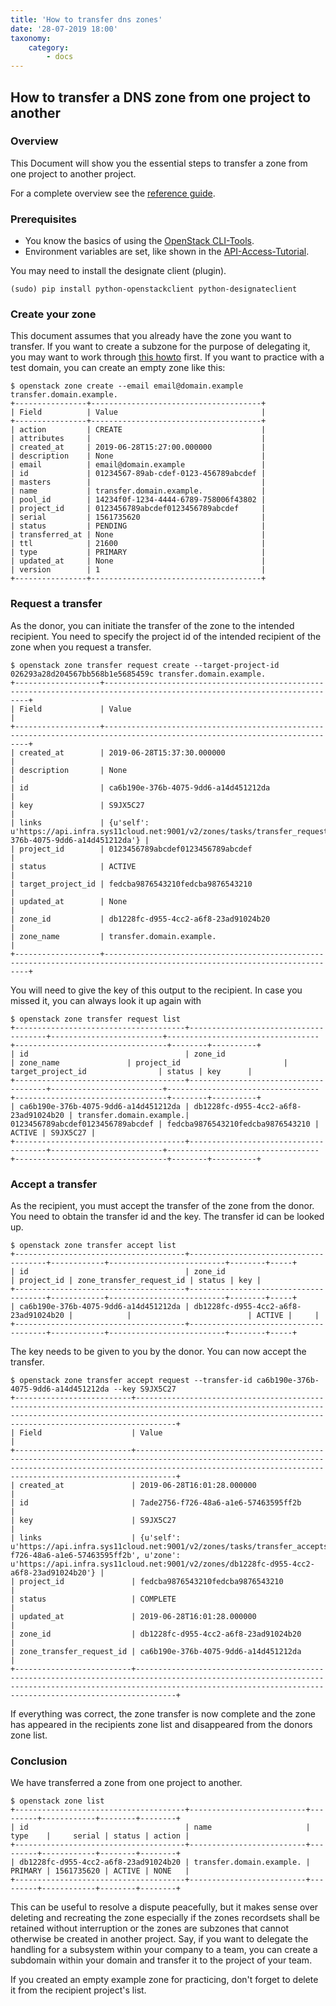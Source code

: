 ```yaml
---
title: 'How to transfer dns zones'
date: '28-07-2019 18:00'
taxonomy:
    category:
        - docs
---
```


## How to transfer a DNS zone from one project to another

### Overview

This Document will show you the essential steps to transfer a zone from one project to another project.

For a complete overview see the [reference guide](../../04.Reference/07.dns/docs.en.md).

### Prerequisites

* You know the basics of using the [OpenStack CLI-Tools](../../03.Howtos/02.openstack-cli/docs.en.md).
* Environment variables are set, like shown in the [API-Access-Tutorial](../../02.Tutorials/02.api-access/docs.en.md).

You may need to install the designate client (plugin).

```shell
(sudo) pip install python-openstackclient python-designateclient
```


### Create your zone

This document assumes that you already have the zone you want to transfer.
If you want to create a subzone for the purpose of delegating it, you may want to work through [this howto](../../02.Tutorials/09.dnsaas/docs.en.md) first.
If you want to practice with a test domain, you can create an empty zone like this:

```shell
$ openstack zone create --email email@domain.example transfer.domain.example.
+----------------+--------------------------------------+
| Field          | Value                                |
+----------------+--------------------------------------+
| action         | CREATE                               |
| attributes     |                                      |
| created_at     | 2019-06-28T15:27:00.000000           |
| description    | None                                 |
| email          | email@domain.example                 |
| id             | 01234567-89ab-cdef-0123-456789abcdef |
| masters        |                                      |
| name           | transfer.domain.example.             |
| pool_id        | 14234f0f-1234-4444-6789-758006f43802 |
| project_id     | 0123456789abcdef0123456789abcdef     |
| serial         | 1561735620                           |
| status         | PENDING                              |
| transferred_at | None                                 |
| ttl            | 21600                                |
| type           | PRIMARY                              |
| updated_at     | None                                 |
| version        | 1                                    |
+----------------+--------------------------------------+
```

### Request a transfer

As the donor, you can initiate the transfer of the zone to the intended recipient. You need to specify the project id of the intended recipient of the zone when you request a transfer.

```shell
$ openstack zone transfer request create --target-project-id 026293a28d204567bb568b1e5685459c transfer.domain.example.
+-------------------+---------------------------------------------------------------------------------------------------------------------------+
| Field             | Value                                                                                                                     |
+-------------------+---------------------------------------------------------------------------------------------------------------------------+
| created_at        | 2019-06-28T15:37:30.000000                                                                                                |
| description       | None                                                                                                                      |
| id                | ca6b190e-376b-4075-9dd6-a14d451212da                                                                                      |
| key               | S9JX5C27                                                                                                                  |
| links             | {u'self': u'https://api.infra.sys11cloud.net:9001/v2/zones/tasks/transfer_requests/ca6b190e-376b-4075-9dd6-a14d451212da'} |
| project_id        | 0123456789abcdef0123456789abcdef                                                                                          |
| status            | ACTIVE                                                                                                                    |
| target_project_id | fedcba9876543210fedcba9876543210                                                                                          |
| updated_at        | None                                                                                                                      |
| zone_id           | db1228fc-d955-4cc2-a6f8-23ad91024b20                                                                                      |
| zone_name         | transfer.domain.example.                                                                                                  |
+-------------------+---------------------------------------------------------------------------------------------------------------------------+
```

You will need to give the key of this output to the recipient. In case you missed it, you can always look it up again with

```shell
$ openstack zone transfer request list
+--------------------------------------+--------------------------------------+-------------------------+----------------------------------+----------------------------------+--------+----------+
| id                                   | zone_id                              | zone_name               | project_id                       | target_project_id                | status | key      |
+--------------------------------------+--------------------------------------+-------------------------+----------------------------------+----------------------------------+--------+----------+
| ca6b190e-376b-4075-9dd6-a14d451212da | db1228fc-d955-4cc2-a6f8-23ad91024b20 | transfer.domain.example.| 0123456789abcdef0123456789abcdef | fedcba9876543210fedcba9876543210 | ACTIVE | S9JX5C27 |
+--------------------------------------+--------------------------------------+-------------------------+----------------------------------+----------------------------------+--------+----------+
```

### Accept a transfer

As the recipient, you must accept the transfer of the zone from the donor. You need to obtain the transfer id and the key. The transfer id can be looked up.

```shell
$ openstack zone transfer accept list
+--------------------------------------+--------------------------------------+------------+--------------------------+--------+-----+
| id                                   | zone_id                              | project_id | zone_transfer_request_id | status | key |
+--------------------------------------+--------------------------------------+------------+--------------------------+--------+-----+
| ca6b190e-376b-4075-9dd6-a14d451212da | db1228fc-d955-4cc2-a6f8-23ad91024b20 |            |                          | ACTIVE |     |
+--------------------------------------+--------------------------------------+------------+--------------------------+--------+-----+
```

The key needs to be given to you by the donor. You can now accept the transfer.

```shell
$ openstack zone transfer accept request --transfer-id ca6b190e-376b-4075-9dd6-a14d451212da --key S9JX5C27
+--------------------------+---------------------------------------------------------------------------------------------------------------------------------------------------------------------------------------------------------------------------+
| Field                    | Value                                                                                                                                                                                                                     |
+--------------------------+---------------------------------------------------------------------------------------------------------------------------------------------------------------------------------------------------------------------------+
| created_at               | 2019-06-28T16:01:28.000000                                                                                                                                                                                                |
| id                       | 7ade2756-f726-48a6-a1e6-57463595ff2b                                                                                                                                                                                      |
| key                      | S9JX5C27                                                                                                                                                                                                                  |
| links                    | {u'self': u'https://api.infra.sys11cloud.net:9001/v2/zones/tasks/transfer_accepts/7ade2756-f726-48a6-a1e6-57463595ff2b', u'zone': u'https://api.infra.sys11cloud.net:9001/v2/zones/db1228fc-d955-4cc2-a6f8-23ad91024b20'} |
| project_id               | fedcba9876543210fedcba9876543210                                                                                                                                                                                          |
| status                   | COMPLETE                                                                                                                                                                                                                  |
| updated_at               | 2019-06-28T16:01:28.000000                                                                                                                                                                                                |
| zone_id                  | db1228fc-d955-4cc2-a6f8-23ad91024b20                                                                                                                                                                                      |
| zone_transfer_request_id | ca6b190e-376b-4075-9dd6-a14d451212da                                                                                                                                                                                      |
+--------------------------+---------------------------------------------------------------------------------------------------------------------------------------------------------------------------------------------------------------------------+
```

If everything was correct, the zone transfer is now complete and the zone has appeared in the recipients zone list and disappeared from the donors zone list.



### Conclusion

We have transferred a zone from one project to another.

```shell
$ openstack zone list
+--------------------------------------+--------------------------+---------+------------+--------+--------+
| id                                   | name                     | type    |     serial | status | action |
+--------------------------------------+--------------------------+---------+------------+--------+--------+
| db1228fc-d955-4cc2-a6f8-23ad91024b20 | transfer.domain.example. | PRIMARY | 1561735620 | ACTIVE | NONE   |
+--------------------------------------+--------------------------+---------+------------+--------+--------+
```

This can be useful to resolve a dispute peacefully, but it makes sense over deleting and recreating the zone especially if the zones recordsets shall be retained without interruption or the zones are subzones that cannot otherwise be created in another project.
Say, if you want to delegate the handling for a subsystem within your company to a team, you can create a subdomain within your domain and transfer it to the project of your team.

If you created an empty example zone for practicing, don't forget to delete it from the recipient project's list.
